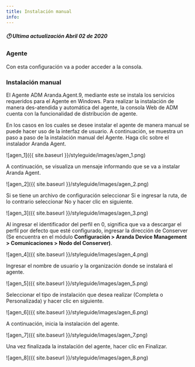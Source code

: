 ```yaml
---
title: Instalación manual
info:
---
```

##### 🕐 Ultima actualización Abril 02 de 2020


### Agente

Con esta conﬁguración va a poder acceder a la consola.

### Instalación manual

El Agente ADM Aranda.Agent.9, mediante este se instala los servicios requeridos para el Agente en Windows. Para realizar la instalación de manera des-atendida y automática del agente, la consola Web de ADM cuenta con la funcionalidad de distribución de agente.

En los casos en los cuales se desee instalar el agente de manera manual se puede hacer uso de la interfaz de usuario. A continuación, se muestra un paso a paso de la instalación manual del Agente. Haga clic sobre el instalador Aranda Agent.

![agen_1]({{ site.baseurl }}/styleguide/images/agen_1.png)

A continuación, se visualiza un mensaje informando que se va a instalar Aranda Agent.

![agen_2]({{ site.baseurl }}/styleguide/images/agen_2.png)

Si se tiene un archivo de configuración seleccionar Si e ingresar la ruta, de lo contrario seleccionar No y hacer clic en siguiente.

![agen_3]({{ site.baseurl }}/styleguide/images/agen_3.png)

Al ingresar el identificador del perfil en 0, significa que va a descargar el perfil por defecto que esté configurado, ingresar la dirección de Conserver (Se encuentra en el módulo **Configuración > Aranda Device Management > Comunicaciones > Nodo del Conserver)**.

![agen_4]({{ site.baseurl }}/styleguide/images/agen_4.png)

Ingresar el nombre de usuario y la organización donde se instalará el agente.

![agen_5]({{ site.baseurl }}/styleguide/images/agen_5.png)

Seleccionar el tipo de instalación que desea realizar (Completa o Personalizada) y hacer clic en siguiente.

![agen_6]({{ site.baseurl }}/styleguide/images/agen_6.png)

A continuación, inicia la instalación del agente.

![agen_7]({{ site.baseurl }}/styleguide/images/agen_7.png)


Una vez finalizada la instalación del agente, hacer clic en Finalizar.

![agen_8]({{ site.baseurl }}/styleguide/images/agen_8.png)
